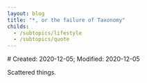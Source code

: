```yaml
---
layout: blog
title: "*, or the failure of Taxonomy"
childs:
  - /subtopics/lifestyle
  - /subtopics/quote
---
```

<span class="hidden-text"># Created: 2020-12-05; Modified: 2020-12-05</span>

Scattered things.
